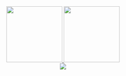 <div align="center">
  <a href="https://github.com/wbeize">
  <img height="146em" src="https://github-readme-stats.vercel.app/api?username=wbeize&show_icons=true&theme=dracula&include_all_commits=true&count_private=true"/>
  
  <img height="146em" src="https://github-readme-stats.vercel.app/api/top-langs/?username=wbeize&layout=compact&langs_count=7&theme=dracula"/>
</div>

<div> 
<center>
  <a href="https://www.linkedin.com/in/tairax" target="_blank"><img src="https://cdn.jsdelivr.net/gh/devicons/devicon/icons/linkedin/linkedin-plain-wordmark.svg" target="_blank"></a> 
 
</div>
